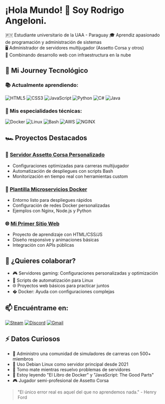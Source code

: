 # ¡Hola Mundo! 👋 Soy Rodrigo Angeloni.

🇵🇾 Estudiante universitario de la UAA - Paraguay 
🎓 Aprendiz apasionado de programación y administración de sistemas  
🖥️ Administrador de servidores multijugador (Assetto Corsa y otros)  
🚀 Combinando desarrollo web con infraestructura en la nube

## 🌱 Mi Journey Tecnológico

### 📚 Actualmente aprendiendo:
![HTML5](https://img.shields.io/badge/-HTML5-E34F26?style=flat&logo=html5&logoColor=white)
![CSS3](https://img.shields.io/badge/-CSS3-1572B6?style=flat&logo=css3&logoColor=white)
![JavaScript](https://img.shields.io/badge/-JavaScript-F7DF1E?style=flat&logo=javascript&logoColor=black)
![Python](https://img.shields.io/badge/-Python-3776AB?style=flat&logo=python&logoColor=white)
![C#](https://img.shields.io/badge/-C%23-239120?style=flat&logo=c-sharp&logoColor=white)
![Java](https://img.shields.io/badge/-Java-007396?style=flat&logo=java&logoColor=white)

### 🚨 Mis especialidades técnicas:
![Docker](https://img.shields.io/badge/-Docker-2496ED?style=flat&logo=docker&logoColor=white)
![Linux](https://img.shields.io/badge/-Linux-FCC624?style=flat&logo=linux&logoColor=black)
![Bash](https://img.shields.io/badge/-Bash-4EAA25?style=flat&logo=gnu-bash&logoColor=white)
![AWS](https://img.shields.io/badge/-AWS-232F3E?style=flat&logo=amazon-aws&logoColor=white)
![NGINX](https://img.shields.io/badge/-NGINX-009639?style=flat&logo=nginx&logoColor=white)

## 🏎️ Proyectos Destacados

### 🚥 [Servidor Assetto Corsa Personalizado](https://github.com/rodrigoangeloni/assetto-server-manager)
- Configuraciones optimizadas para carreras multijugador
- Automatización de despliegues con scripts Bash
- Monitorización en tiempo real con herramientas custom

### 🐳 [Plantilla Microservicios Docker](https://hub.docker.com/search?badges=official)
- Entorno listo para despliegues rápidos
- Configuración de redes Docker personalizadas
- Ejemplos con Nginx, Node.js y Python

### 🌐 [Mi Primer Sitio Web](https://github.com/rodrigoangeloni)
- Proyecto de aprendizaje con HTML/CSS/JS
- Diseño responsive y animaciones básicas
- Integración con APIs públicas
## 🤝 ¿Quieres colaborar?
- 🎮 Servidores gaming: Configuraciones personalizadas y optimización
- 🐧 Scripts de automatización para Linux
- 🌐 Proyectos web básicos para practicar juntos
- � Docker: Ayuda con configuraciones complejas

## 📫 Encuéntrame en:
[![Steam](https://img.shields.io/badge/-Steam-000000?style=flat&logo=steam&logoColor=white)](https://steamcommunity.com/id/rodrigo_angeloni/)
[![Discord](https://img.shields.io/badge/-Discord-5865F2?style=flat&logo=discord&logoColor=white)](https://discord.gg/MDhhtbu)
[![Gmail](https://img.shields.io/badge/-Gmail-D14836?style=flat&logo=gmail&logoColor=white)](mailto:rodrigoangeloni@gmail.com)

## ⚡ Datos Curiosos
- 🏁 Administro una comunidad de simuladores de carreras con 500+ miembros
- 🐧 Uso Debian Linux como servidor principal desde 2021
- 🧉 Tomo mate mientras resuelvo problemas de servidores
- 📖 Estoy leyendo "El Libro de Docker" y "JavaScript: The Good Parts"
- 🎮 Jugador semi-profesional de Assetto Corsa

> "El único error real es aquel del que no aprendemos nada." - Henry Ford
<!--
**rodrigoangeloni/rodrigoangeloni** is a ✨ _special_ ✨ repository because its `README.md` (this file) appears on your GitHub profile.

Here are some ideas to get you started:

- 🔭 I’m currently working on ...
- 🌱 I’m currently learning ...
- 👯 I’m looking to collaborate on ...
- 🤔 I’m looking for help with ...
- 💬 Ask me about ...
- 📫 How to reach me: ...
- 😄 Pronouns: ...
- ⚡ Fun fact: ...
-->
